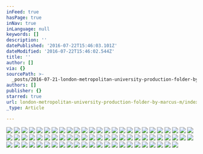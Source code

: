 ```yaml
---
inFeed: true
hasPage: true
inNav: true
inLanguage: null
keywords: []
description: ''
datePublished: '2016-07-22T15:46:03.101Z'
dateModified: '2016-07-22T15:46:02.544Z'
title: ''
author: []
via: {}
sourcePath: >-
  _posts/2016-07-21-london-metropolitan-university-production-folder-by-marcus-m.md
authors: []
publisher: {}
starred: true
url: london-metropolitan-university-production-folder-by-marcus-m/index.html
_type: Article

---
```

![](https://the-grid-user-content.s3-us-west-2.amazonaws.com/078b4d25-118a-4a15-8ef7-43b4c247646f.jpg)
![](https://the-grid-user-content.s3-us-west-2.amazonaws.com/7eb20eea-4c5f-4a87-a2a2-1df33d2d85c2.jpg)
![](https://the-grid-user-content.s3-us-west-2.amazonaws.com/7520515d-7f15-487b-a148-1ce3519d9300.jpg)
![](https://the-grid-user-content.s3-us-west-2.amazonaws.com/10b00663-6af6-465d-b1b5-2aab766190b9.jpg)
![](https://the-grid-user-content.s3-us-west-2.amazonaws.com/97de1f71-0074-453b-99f3-73a6dec5a568.jpg)
![](https://the-grid-user-content.s3-us-west-2.amazonaws.com/93a79431-8d44-4661-96c2-a4676aeac69d.jpg)
![](https://the-grid-user-content.s3-us-west-2.amazonaws.com/a799572a-aa13-4ba4-9d28-3e39f0a66e01.jpg)
![](https://the-grid-user-content.s3-us-west-2.amazonaws.com/ffd87e8a-d3a8-4f49-a0aa-702e7696e478.jpg)
![](https://the-grid-user-content.s3-us-west-2.amazonaws.com/467cd696-6ee5-4f0c-90f6-77e56efeb0cb.jpg)
![](https://the-grid-user-content.s3-us-west-2.amazonaws.com/5cee2b84-d8a6-4035-98c4-6ad5611f2f24.jpg)
![](https://the-grid-user-content.s3-us-west-2.amazonaws.com/5f087919-4af1-414e-8854-b8bdb5d012d6.jpg)
![](https://the-grid-user-content.s3-us-west-2.amazonaws.com/3990feb2-ce92-4050-a768-cc21a845a9dc.jpg)
![](https://the-grid-user-content.s3-us-west-2.amazonaws.com/8bf9a83d-5736-4c80-b7a6-9496bddeb3c3.jpg)
![](https://the-grid-user-content.s3-us-west-2.amazonaws.com/a1f9b4b4-09d6-4d6b-aab0-e28f20368cff.jpg)
![](https://the-grid-user-content.s3-us-west-2.amazonaws.com/6dbdd391-b1c4-444c-a3ba-84f624c0f338.jpg)
![](https://the-grid-user-content.s3-us-west-2.amazonaws.com/436a3e96-8717-4b5a-b97e-1f0f89e4e258.jpg)
![](https://the-grid-user-content.s3-us-west-2.amazonaws.com/4f1d22da-ddf8-4eb5-ad0d-9ba383e90470.jpg)
![](https://the-grid-user-content.s3-us-west-2.amazonaws.com/580b1c85-dcfd-4836-95dc-00d2083e4c08.jpg)
![](https://the-grid-user-content.s3-us-west-2.amazonaws.com/bb5ae07b-ce59-476e-a7f1-f3aa37665ec6.jpg)
![](https://the-grid-user-content.s3-us-west-2.amazonaws.com/edcdc8a3-5b06-4c61-a13e-0f9252191e72.jpg)
![](https://the-grid-user-content.s3-us-west-2.amazonaws.com/faa273de-40a1-49b5-ba94-817c7cda2752.jpg)
![](https://the-grid-user-content.s3-us-west-2.amazonaws.com/7d1a955e-9ab1-4f3a-9e85-80d20ca976bc.jpg)
![](https://the-grid-user-content.s3-us-west-2.amazonaws.com/4437356a-b70a-4440-92e7-ce22e5bb0e3c.jpg)
![](https://the-grid-user-content.s3-us-west-2.amazonaws.com/0d7bd431-fd8a-4458-89f7-ef0df7cf68a1.jpg)
![](https://the-grid-user-content.s3-us-west-2.amazonaws.com/7383c178-f12b-4309-9db6-8a2047c332e1.jpg)
![](https://the-grid-user-content.s3-us-west-2.amazonaws.com/7afc14af-5794-4ae2-98d7-e27600e5a977.jpg)
![](https://the-grid-user-content.s3-us-west-2.amazonaws.com/9903edc5-a3a8-43e7-9a4a-b97e43ab3519.jpg)
![](https://the-grid-user-content.s3-us-west-2.amazonaws.com/bad8ed1c-dac9-46b1-abaa-5bf25b46c790.jpg)
![](https://the-grid-user-content.s3-us-west-2.amazonaws.com/1edd2776-ab6c-4455-83a5-e2af6f9a3a50.jpg)
![](https://the-grid-user-content.s3-us-west-2.amazonaws.com/a8ae4511-b29c-4b73-ac02-8cb7d0ee92ca.jpg)
![](https://the-grid-user-content.s3-us-west-2.amazonaws.com/f74fdcac-2892-4118-bf69-aa203bf5169e.jpg)
![](https://the-grid-user-content.s3-us-west-2.amazonaws.com/28c64876-3ebc-4f65-bda5-3ec8c10ad091.jpg)
![](https://the-grid-user-content.s3-us-west-2.amazonaws.com/7e87a94d-a5fb-409c-b560-41f2957ca4c7.jpg)
![](https://the-grid-user-content.s3-us-west-2.amazonaws.com/88db1038-f379-4b47-a12e-f9d02f8f3f9b.jpg)
![](https://the-grid-user-content.s3-us-west-2.amazonaws.com/7f0f5fe5-cf34-4101-a92c-52256b0efdda.jpg)
![](https://the-grid-user-content.s3-us-west-2.amazonaws.com/c786e1be-78a1-40d4-83d8-3f313e38703e.jpg)
![](https://the-grid-user-content.s3-us-west-2.amazonaws.com/26507f49-6b32-4399-98bd-0400c93a2622.jpg)
![](https://the-grid-user-content.s3-us-west-2.amazonaws.com/304784b1-0b65-4e5a-9012-5d847721c8ab.jpg)
![](https://the-grid-user-content.s3-us-west-2.amazonaws.com/283968fc-c2ac-495b-9247-a0907a8b0340.jpg)
![](https://the-grid-user-content.s3-us-west-2.amazonaws.com/08fee18a-54fb-43ae-946b-92af576e578b.jpg)
![](https://the-grid-user-content.s3-us-west-2.amazonaws.com/4995723b-b568-493d-9fe4-c2ca32a1bf31.jpg)
![](https://the-grid-user-content.s3-us-west-2.amazonaws.com/ec31c615-c228-4ec2-95ba-d94c1d48f666.jpg)
![](https://the-grid-user-content.s3-us-west-2.amazonaws.com/4ca42994-4ff3-4f83-85f6-02275a0f487b.jpg)
![](https://the-grid-user-content.s3-us-west-2.amazonaws.com/ff40d3b3-590c-40a9-a43c-a986e716c675.jpg)
![](https://the-grid-user-content.s3-us-west-2.amazonaws.com/15419730-7cec-4f29-80a8-a84fd958bf56.jpg)
![](https://the-grid-user-content.s3-us-west-2.amazonaws.com/3cc15e55-8ecc-4427-a4b0-d7c9b32b5edd.jpg)
![](https://the-grid-user-content.s3-us-west-2.amazonaws.com/7b16e050-b353-4a47-ad5a-ff10276c2b41.jpg)
![](https://the-grid-user-content.s3-us-west-2.amazonaws.com/7c5fcd03-4279-4098-8c27-2343d5960b24.jpg)
![](https://the-grid-user-content.s3-us-west-2.amazonaws.com/8dd60aec-c099-442d-a855-66cbbd09fea3.jpg)
![](https://the-grid-user-content.s3-us-west-2.amazonaws.com/7ebc411c-474c-4b9f-9a6b-0e488bcb95ce.jpg)
![](https://the-grid-user-content.s3-us-west-2.amazonaws.com/a884c504-ce16-44e0-ad25-707960d3a923.jpg)
![](https://the-grid-user-content.s3-us-west-2.amazonaws.com/b3b5a073-96fa-4c53-af28-b00497895deb.jpg)
![](https://the-grid-user-content.s3-us-west-2.amazonaws.com/1b51bf9e-6125-4b69-ac5d-e60c823f87fe.jpg)
![](https://the-grid-user-content.s3-us-west-2.amazonaws.com/2e0362cc-90f5-464a-b6a2-2520580ab9d4.jpg)
![](https://the-grid-user-content.s3-us-west-2.amazonaws.com/b489a90b-15b8-4866-a490-09dfb8babce7.jpg)
![](https://the-grid-user-content.s3-us-west-2.amazonaws.com/d6b2171b-0317-45fb-a51c-6074157606da.jpg)
![](https://the-grid-user-content.s3-us-west-2.amazonaws.com/0d174273-2b90-4b2c-ba22-c403dd4d9994.jpg)
![](https://the-grid-user-content.s3-us-west-2.amazonaws.com/85da10a4-0319-4a2a-a946-c4a1ea0e18af.jpg)
![](https://the-grid-user-content.s3-us-west-2.amazonaws.com/9bd4228e-dc3b-401d-9cab-0181a61440bc.jpg)
![](https://the-grid-user-content.s3-us-west-2.amazonaws.com/6dc425e1-b761-402a-b279-35af4fdb8b7e.jpg)
![](https://the-grid-user-content.s3-us-west-2.amazonaws.com/6c38d32f-75ce-4cda-a6df-6f92aef658d2.jpg)
![](https://the-grid-user-content.s3-us-west-2.amazonaws.com/0925fa0e-69e2-4611-8e39-0de99b915410.jpg)
![](https://the-grid-user-content.s3-us-west-2.amazonaws.com/e16b8018-e4c3-464e-99ff-f64e6db8a5b2.jpg)
![](https://the-grid-user-content.s3-us-west-2.amazonaws.com/06964fff-3e27-41a3-ad2c-159a263f4a9a.jpg)
![](https://the-grid-user-content.s3-us-west-2.amazonaws.com/5f1e55be-bc2b-468f-bf15-bfd90686b0ed.jpg)
![](https://the-grid-user-content.s3-us-west-2.amazonaws.com/fa169f62-d6b9-4c64-916a-5435464169fb.jpg)
![](https://the-grid-user-content.s3-us-west-2.amazonaws.com/3feb56f9-aa58-41cd-882f-169525e2d37c.jpg)
![](https://the-grid-user-content.s3-us-west-2.amazonaws.com/c7d3b291-5a21-4ade-b590-5b50361af826.jpg)
![](https://the-grid-user-content.s3-us-west-2.amazonaws.com/4ceb7dcf-7868-42c5-946b-1639da7e680c.jpg)
![](https://the-grid-user-content.s3-us-west-2.amazonaws.com/54c78c47-bf21-439c-b1e8-b900ab3249db.jpg)
![](https://the-grid-user-content.s3-us-west-2.amazonaws.com/48eae149-3288-4272-b35d-f43220f77427.jpg)
![](https://the-grid-user-content.s3-us-west-2.amazonaws.com/7b625d1f-4d2f-41e5-a917-a8c3779e27b7.jpg)
![](https://the-grid-user-content.s3-us-west-2.amazonaws.com/2c242fa2-86a2-4664-adfe-88e65dd764a2.jpg)